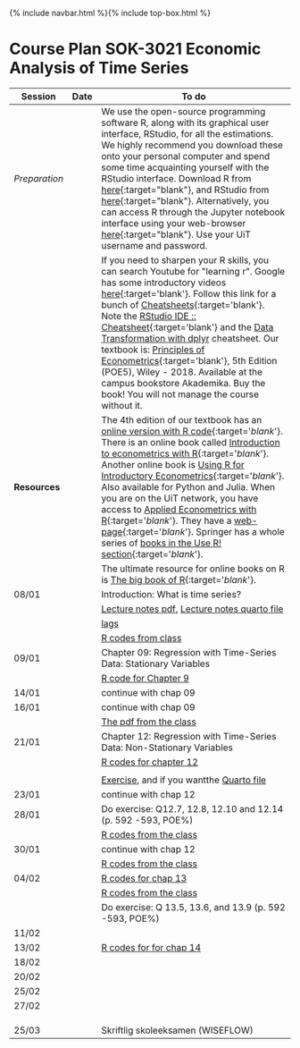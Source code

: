 {% include navbar.html %}{% include top-box.html %}
# Course Plan SOK-3021 Economic Analysis of Time Series

| Session  | Date | To do                                            |
|------------------|---------|------------------------------------------------------------------|
| *Preparation*    |         | We use the open-source programming software R, along with its graphical user interface, RStudio, for all the estimations. We highly recommend you download these onto your personal computer and spend some time acquainting yourself with the RStudio interface. Download R from [here](https://cloud.r-project.org/){:target="blank"}, and RStudio from [here](https://posit.co/download/rstudio-desktop/){:target="blank"}. Alternatively, you can access R through the Jupyter notebook interface using your web-browser [here](https://jupyter.uit.no){:target="blank"}. Use your UiT username and password.   |
|                  |          | If you need to sharpen your R skills, you can search Youtube for "learning r". Google has some introductory videos [here](https://www.youtube.com/playlist?list=PLOU2XLYxmsIK9qQfztXeybpHvru-TrqAP){:target='blank'}. Follow this link for a bunch of [Cheatsheets](https://posit.co/resources/cheatsheets/){:target='blank'}. Note the [RStudio IDE :: Cheatsheet](https://rstudio.github.io/cheatsheets/html/rstudio-ide.html){:target='blank'} and the [Data Transformation with dplyr](https://rstudio.github.io/cheatsheets/html/data-transformation.html) cheatsheet. Our textbook is: [Principles of Econometrics](http://principlesofeconometrics.com/poe5/poe5.html){:target='blank'}, 5th Edition (POE5), Wiley - 2018. Available at the campus bookstore Akademika. Buy the book! You will not manage the course without it. |
| **Resources** |            | The 4th edition of our textbook has an [online version with R code](https://bookdown.org/ccolonescu/RPoE4/){:target='_blank_'}. There is an online book called [Introduction to econometrics with R](https://www.econometrics-with-r.org/index.html){:target='_blank_'}. Another online book is [Using R for Introductory Econometrics](http://urfie.net){:target='_blank_'}. Also available for Python and Julia. When you are on the UiT network, you have access to [Applied Econometrics with R](https://link.springer.com/book/10.1007%2F978-0-387-77318-6){:target='_blank_'}. They have a [web-page](https://eeecon.uibk.ac.at/~zeileis/teaching/AER/){:target='_blank_'}. Springer has a whole series of [books in the Use R! section](https://link.springer.com/search?facet-series=%226991%22&facet-content-type=%22Book%22){:target='_blank_'}. |
|                  |         | The ultimate resource for online books on R is [The big book of R](https://www.bigbookofr.com/){:target='_blank_'}. |
| 08/01 |     |  Introduction: What is time series? |
|||[Lecture notes pdf](https://github.com/uit-sok-3021-v-25/uit-sok-3021-v-25.github.io/blob/main/SOK_3021_Introduction_Time_series.pdf), [Lecture notes quarto file](https://github.com/uit-sok-3021-v-25/uit-sok-3021-v-25.github.io/blob/main/SOK_3021_Introduction_Time_series.qmd)|
|||[lags](https://github.com/uit-sok-3021-v-25/uit-sok-3021-v-25.github.io/blob/main/lags.R)|
|||[R codes from class](https://github.com/uit-sok-3021-v-25/uit-sok-3021-v-25.github.io/blob/main/Lag.time.series.R)|
| 09/01 |     |  Chapter 09: Regression with Time-Series Data: Stationary Variables |
|  |     | [R code for Chapter 9](https://github.com/uit-sok-3021-v-25/uit-sok-3021-v-25.github.io/blob/main/chapter_9.R)  |
|14/01||continue with chap 09|
|16/01||continue with chap 09|
|  |     | [The pdf from the class](https://github.com/uit-sok-3021-v-25/uit-sok-3021-v-25.github.io/blob/main/Forecasting.pdf)  |
| 21/01 |     |  Chapter 12: Regression with Time-Series Data: Non-Stationary Variables |
|  |     |[R codes for chapter 12](https://github.com/uit-sok-3021-v-25/uit-sok-3021-v-25.github.io/blob/main/chapter_12.R)   |
|||| 
|||[Exercise](https://github.com/uit-sok-3021-v-25/uit-sok-3021-v-25.github.io/blob/main/SOK_3021_Interpretation-of-FDL-model.pdf), and if you wantthe [Quarto file](https://github.com/uit-sok-3021-v-25/uit-sok-3021-v-25.github.io/blob/main/SOK_3021_Interpretation%20of%20FDL%20model.qmd)|
| 23/01 |     |  continue with chap 12 |
|28/01 ||Do exercise: Q12.7, 12.8, 12.10 and 12.14 (p. 592 -593, POE%)|
| |     | [R codes from the class](https://github.com/uit-sok-3021-v-25/uit-sok-3021-v-25.github.io/blob/main/Exercise_3_solution.R)  |
| 30/01 |     | continue with chap 12  |
|||[R codes from the class](https://github.com/uit-sok-3021-v-25/uit-sok-3021-v-25.github.io/blob/main/Cointegration.R)|
| 04/02 |     | [R codes for chap 13](https://github.com/uit-sok-3021-v-25/uit-sok-3021-v-25.github.io/blob/main/Chapter_13.R)  |
|||[R codes from the class](https://github.com/uit-sok-3021-v-25/uit-sok-3021-v-25.github.io/blob/main/Chap_13-Rcodes.R)|
|  |     | Do exercise: Q 13.5, 13.6, and 13.9 (p. 592 -593, POE%) |
| 11/02 |     |  |
| 13/02 |     | [R codes for for chap 14](https://github.com/uit-sok-3021-v-25/uit-sok-3021-v-25.github.io/blob/main/Chapter_14.R)  |
| 18/02 |     |   |
| 20/02 |     |   |
| 25/02 |     |   |
| 27/02 |     |   |
| |     |   |
| |     |   |
| |     |   |
|25/03 |     | Skriftlig skoleeksamen (WISEFLOW) |



